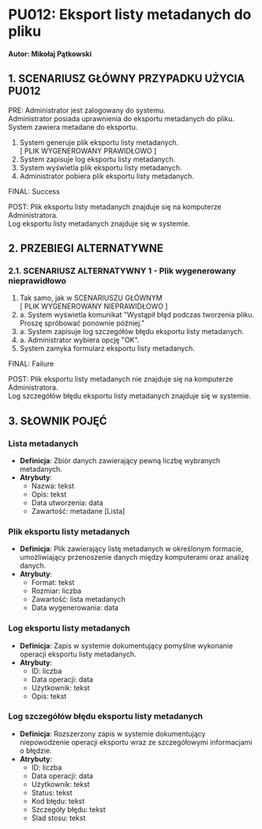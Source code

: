 # PU012: Eksport listy metadanych do pliku

#### Autor: Mikołaj Pątkowski

## 1. SCENARIUSZ GŁÓWNY PRZYPADKU UŻYCIA PU012

PRE: 
	Administrator jest zalogowany do systemu.  
	Administrator posiada uprawnienia do eksportu metadanych do pliku.  
	System zawiera metadane do eksportu.

1. System generuje plik eksportu listy metadanych.  
    [ PLIK WYGENEROWANY PRAWIDŁOWO ]
2. System zapisuje log eksportu listy metadanych.
3. System wyświetla plik eksportu listy metadanych.
4. Administrator pobiera plik eksportu listy metadanych. 

FINAL: Success 

POST: 
	Plik eksportu listy metadanych znajduje się na komputerze Administratora.  
    Log eksportu listy metadanych znajduje się w systemie.

## 2. PRZEBIEGI ALTERNATYWNE

### 2.1. SCENARIUSZ ALTERNATYWNY 1 - Plik wygenerowany nieprawidłowo

1. Tak samo, jak w SCENARIUSZU GŁÓWNYM  
    [ PLIK WYGENEROWANY NIEPRAWIDŁOWO ] 
2. a. System wyświetla komunikat "Wystąpił błąd podczas tworzenia pliku. Proszę spróbować ponownie później." 
3. a. System zapisuje log szczegółów błędu eksportu listy metadanych. 
4. a. Administrator wybiera opcję "OK".
5. System zamyka formularz eksportu listy metadanych. 

FINAL: Failure 

POST: 
	Plik eksportu listy metadanych nie znajduje się na komputerze Administratora.  
    Log szczegółów błędu eksportu listy metadanych znajduje się w systemie.

## 3. SŁOWNIK POJĘĆ

### Lista metadanych

- **Definicja**: Zbiór danych zawierający pewną liczbę wybranych metadanych.
- **Atrybuty**:
    - Nazwa: tekst
    - Opis: tekst
    - Data utworzenia: data
	- Zawartość: metadane [Lista]

### Plik eksportu listy metadanych

- **Definicja**: Plik zawierający listę metadanych w określonym formacie, umożliwiający przenoszenie danych między komputerami oraz analizę danych.
- **Atrybuty**:
    - Format: tekst
    - Rozmiar: liczba
    - Zawartość: lista metadanych
    - Data wygenerowania: data

### Log eksportu listy metadanych

- **Definicja**: Zapis w systemie dokumentujący pomyślne wykonanie operacji eksportu listy metadanych.
- **Atrybuty**:
    - ID: liczba
    - Data operacji: data
    - Użytkownik: tekst
    - Opis: tekst

### Log szczegółów błędu eksportu listy metadanych

- **Definicja**: Rozszerzony zapis w systemie dokumentujący niepowodzenie operacji eksportu wraz ze szczegółowymi informacjami o błędzie.
- **Atrybuty**:
    - ID: liczba
    - Data operacji: data
    - Użytkownik: tekst
    - Status: tekst
    - Kod błędu: tekst
    - Szczegóły błędu: tekst
    - Ślad stosu: tekst

